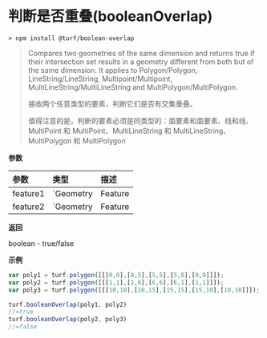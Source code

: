 # 判断是否重叠(booleanOverlap)

```
> npm install @turf/boolean-overlap
```

> Compares two geometries of the same dimension and returns true if their intersection set results in a geometry different from both but of the same dimension. It applies to Polygon/Polygon, LineString/LineString, Multipoint/Multipoint, MultiLineString/MultiLineString and MultiPolygon/MultiPolygon.
>
> 接收两个任意类型的要素，判断它们是否有交集重叠。
>
> 值得注意的是，判断的要素必须是同类型的：面要素和面要素、线和线、MultiPoint 和 MultiPoint、MultiLineString 和 MultiLineString、MultiPolygon 和 MultiPolygon

**参数**

| 参数     | 类型                                                         | 描述    |
| :------- | :----------------------------------------------------------- | :------ |
| feature1 | `Geometry|Feature<LineString>|MultiLineString|Polygon|MultiPolygon` | GeoJSON |
| feature2 | `Geometry|Feature<LineString>|MultiLineString|Polygon|MultiPolygon` | GeoJSON |

**返回**

boolean - true/false

**示例**

```js
var poly1 = turf.polygon([[[0,0],[0,5],[5,5],[5,0],[0,0]]]);
var poly2 = turf.polygon([[[1,1],[1,6],[6,6],[6,1],[1,1]]]);
var poly3 = turf.polygon([[[10,10],[10,15],[15,15],[15,10],[10,10]]]);

turf.booleanOverlap(poly1, poly2)
//=true
turf.booleanOverlap(poly2, poly3)
//=false
```